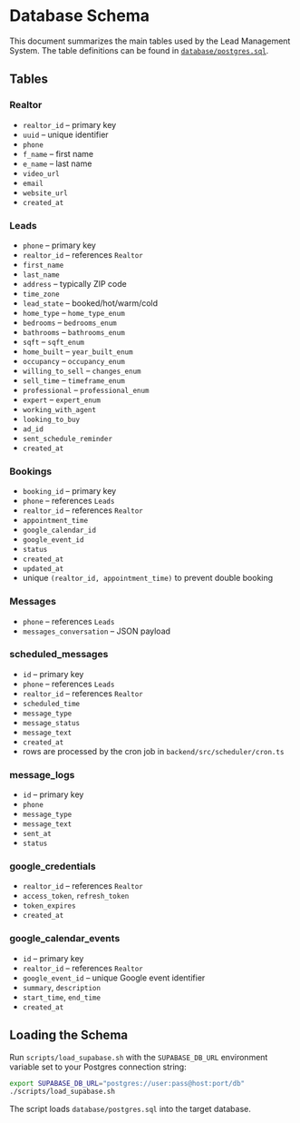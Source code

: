 # Database Schema

This document summarizes the main tables used by the Lead Management System.
The table definitions can be found in [`database/postgres.sql`](../database/postgres.sql).

## Tables

### Realtor
- `realtor_id` – primary key
- `uuid` – unique identifier
- `phone`
- `f_name` – first name
- `e_name` – last name
- `video_url`
- `email`
- `website_url`
- `created_at`

### Leads
- `phone` – primary key
- `realtor_id` – references `Realtor`
- `first_name`
- `last_name`
- `address` – typically ZIP code
- `time_zone`
- `lead_state` – booked/hot/warm/cold
- `home_type` – `home_type_enum`
- `bedrooms` – `bedrooms_enum`
- `bathrooms` – `bathrooms_enum`
- `sqft` – `sqft_enum`
- `home_built` – `year_built_enum`
- `occupancy` – `occupancy_enum`
- `willing_to_sell` – `changes_enum`
- `sell_time` – `timeframe_enum`
- `professional` – `professional_enum`
- `expert` – `expert_enum`
- `working_with_agent`
- `looking_to_buy`
- `ad_id`
- `sent_schedule_reminder`
- `created_at`

### Bookings
- `booking_id` – primary key
- `phone` – references `Leads`
- `realtor_id` – references `Realtor`
- `appointment_time`
- `google_calendar_id`
- `google_event_id`
- `status`
- `created_at`
- `updated_at`
- unique `(realtor_id, appointment_time)` to prevent double booking

### Messages
- `phone` – references `Leads`
- `messages_conversation` – JSON payload

### scheduled_messages
- `id` – primary key
- `phone` – references `Leads`
- `realtor_id` – references `Realtor`
- `scheduled_time`
- `message_type`
- `message_status`
- `message_text`
- `created_at`
- rows are processed by the cron job in `backend/src/scheduler/cron.ts`

### message_logs
- `id` – primary key
- `phone`
- `message_type`
- `message_text`
- `sent_at`
- `status`

### google_credentials
- `realtor_id` – references `Realtor`
- `access_token`, `refresh_token`
- `token_expires`
- `created_at`

### google_calendar_events
- `id` – primary key
- `realtor_id` – references `Realtor`
- `google_event_id` – unique Google event identifier
- `summary`, `description`
- `start_time`, `end_time`
- `created_at`

## Loading the Schema
Run `scripts/load_supabase.sh` with the `SUPABASE_DB_URL` environment variable set to your Postgres connection string:
```bash
export SUPABASE_DB_URL="postgres://user:pass@host:port/db"
./scripts/load_supabase.sh
```
The script loads `database/postgres.sql` into the target database.
